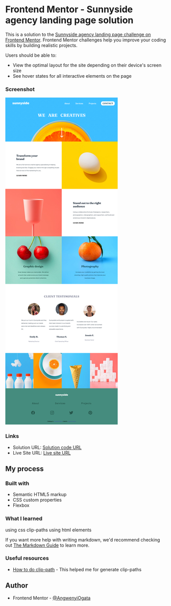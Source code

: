 # Frontend Mentor - Sunnyside agency landing page solution

This is a solution to the [Sunnyside agency landing page challenge on Frontend Mentor](https://www.frontendmentor.io/challenges/sunnyside-agency-landing-page-7yVs3B6ef). Frontend Mentor challenges help you improve your coding skills by building realistic projects.

Users should be able to:

- View the optimal layout for the site depending on their device's screen size
- See hover states for all interactive elements on the page

### Screenshot

![](screenshot1.png)

### Links

- Solution URL: [Solution code URL ](https://github.com/AngwenyiOgata/Sunny-side-challenge.git)
- Live Site URL: [Live site URL](https://angwenyiogata.github.io/Sunny-side-challenge/)

## My process

### Built with

- Semantic HTML5 markup
- CSS custom properties
- Flexbox

### What I learned

using css clip-paths
using html <picture> elements

If you want more help with writing markdown, we'd recommend checking out [The Markdown Guide](https://www.markdownguide.org/) to learn more.

### Useful resources

- [How to do clip-path](https://bennettfeely.com/clippy/) - This helped me for generate clip-paths

## Author

- Frontend Mentor - [@AngwenyiOgata](https://www.frontendmentor.io/profile/AngwenyiOgata)
